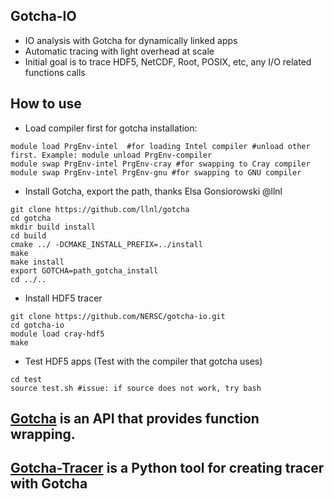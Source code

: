 ## Gotcha-IO
* IO analysis with Gotcha for dynamically linked apps
* Automatic tracing with light overhead at scale
* Initial goal is to trace HDF5, NetCDF, Root, POSIX, etc, any I/O related functions calls
## How to use
* Load compiler first for gotcha installation:
```
module load PrgEnv-intel  #for loading Intel compiler #unload other first. Example: module unload PrgEnv-compiler
module swap PrgEnv-intel PrgEnv-cray #for swapping to Cray compiler
module swap PrgEnv-intel PrgEnv-gnu #for swapping to GNU compiler
```

* Install Gotcha, export the path, thanks Elsa Gonsiorowski @llnl 
```
git clone https://github.com/llnl/gotcha
cd gotcha
mkdir build install
cd build
cmake ../ -DCMAKE_INSTALL_PREFIX=../install
make
make install
export GOTCHA=path_gotcha_install
cd ../..
```

* Install HDF5 tracer
```
git clone https://github.com/NERSC/gotcha-io.git
cd gotcha-io
module load cray-hdf5
make 
```


* Test HDF5 apps (Test with the compiler that gotcha uses) 
```
cd test
source test.sh #issue: if source does not work, try bash
```
## [Gotcha](https://gotcha.readthedocs.io/en/latest/#) is an API that provides function wrapping.

## [Gotcha-Tracer](https://github.com/llnl/GOTCHA-tracer) is a Python tool for creating tracer with Gotcha
